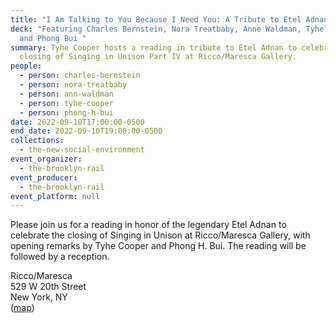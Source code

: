 ```yaml
---
title: "I Am Talking to You Because I Need You: A Tribute to Etel Adnan"
deck: "Featuring Charles Bernstein, Nora Treatbaby, Anne Waldman, Tyhe Cooper,
  and Phong Bui "
summary: Tyhe Cooper hosts a reading in tribute to Etel Adnan to celebrate the
  closing of Singing in Unison Part IV at Ricco/Maresca Gallery.
people:
  - person: charles-bernstein
  - person: nora-treatbaby
  - person: ann-waldman
  - person: tyhe-cooper
  - person: phong-h-bui
date: 2022-09-10T17:00:00-0500
end_date: 2022-09-10T19:00:00-0500
collections:
  - the-new-social-environment
event_organizer:
  - the-brooklyn-rail
event_producer:
  - the-brooklyn-rail
event_platform: null
---
```

Please join us for a reading in honor of the legendary Etel Adnan to celebrate the closing of Singing in Unison at Ricco/Maresca Gallery, with opening remarks by Tyhe Cooper and Phong H. Bui. The reading will be followed by a reception.

Ricco/Maresca\
529 W 20th Street\
New York, NY\
([map](https://www.google.com/maps/place/Ricco%2FMaresca+Gallery/@40.7465347,-74.0068307,15z/data=!4m2!3m1!1s0x0:0x8ea1963169cbbc5b?sa=X&ved=2ahUKEwiJiNyh8oL6AhU8F1kFHRzGCLUQ_BJ6BAhNEAU))
